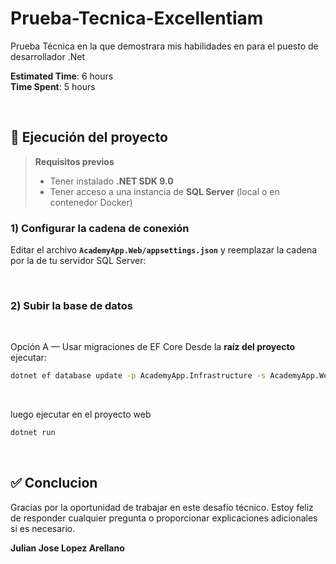# Prueba-Tecnica-Excellentiam

Prueba Técnica en la que demostrara mis habilidades en para el puesto de desarrollador .Net

**Estimated Time**: 6 hours  
**Time Spent**: 5 hours

<br>

 
## 📁 Ejecución del proyecto

> **Requisitos previos**
>
> - Tener instalado **.NET SDK 9.0**
> - Tener acceso a una instancia de **SQL Server** (local o en contenedor Docker)

### 1) Configurar la cadena de conexión

Editar el archivo **`AcademyApp.Web/appsettings.json`** y reemplazar la cadena por la de tu servidor SQL Server:

<br>

### 2) Subir la base de datos

<br>

Opción A — Usar migraciones de EF Core
Desde la **raíz del proyecto** ejecutar:

```bash
dotnet ef database update -p AcademyApp.Infrastructure -s AcademyApp.Web
```
<br>

luego ejecutar en el proyecto web

```bash
dotnet run
```

<br>

## ✅ Conclucion

Gracias por la oportunidad de trabajar en este desafío técnico. Estoy feliz de responder cualquier pregunta o proporcionar explicaciones adicionales si es necesario.

**Julian Jose Lopez Arellano**
